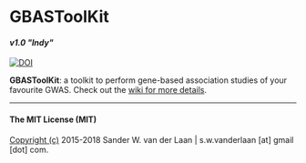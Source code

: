 GBASToolKit
============
#### _v1.0 "Indy"_
[![DOI](https://zenodo.org/badge/126183592.svg)](https://zenodo.org/badge/latestdoi/126183592)


**GBASToolKit**: a toolkit to perform gene-based association studies of your favourite GWAS. Check out the [wiki for more details](https://github.com/swvanderlaan/GBASToolKit/wiki). 


--------------

#### The MIT License (MIT)
[Copyright (c)](copyright.md) 2015-2018 Sander W. van der Laan | s.w.vanderlaan [at] gmail [dot] com.


